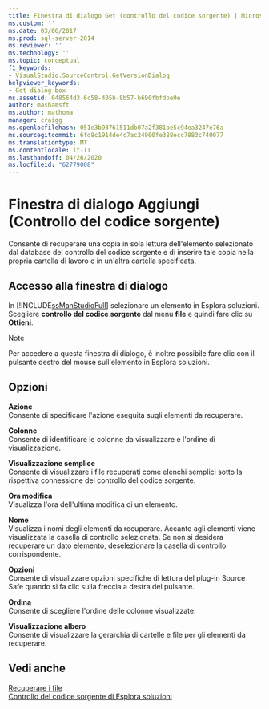 ```yaml
---
title: Finestra di dialogo Get (controllo del codice sorgente) | Microsoft Docs
ms.custom: ''
ms.date: 03/06/2017
ms.prod: sql-server-2014
ms.reviewer: ''
ms.technology: ''
ms.topic: conceptual
f1_keywords:
- VisualStudio.SourceControl.GetVersionDialog
helpviewer_keywords:
- Get dialog box
ms.assetid: 048564d3-6c58-405b-8b57-b690fbfdbe9e
author: mashamsft
ms.author: mathoma
manager: craigg
ms.openlocfilehash: 051e3b93761511db07a2f381be5c94ea3247e76a
ms.sourcegitcommit: 6fd8c1914de4c7ac24900fe388ecc7883c740077
ms.translationtype: MT
ms.contentlocale: it-IT
ms.lasthandoff: 04/26/2020
ms.locfileid: "62779008"
---
```

# <a name="get-dialog-box-source-control"></a>Finestra di dialogo Aggiungi (Controllo del codice sorgente)
  Consente di recuperare una copia in sola lettura dell'elemento selezionato dal database del controllo del codice sorgente e di inserire tale copia nella propria cartella di lavoro o in un'altra cartella specificata.  
  
## <a name="dialog-box-access"></a>Accesso alla finestra di dialogo  
 In [!INCLUDE[ssManStudioFull](../includes/ssmanstudiofull-md.md)] selezionare un elemento in Esplora soluzioni. Scegliere **controllo del codice sorgente** dal menu **file** e quindi fare clic su **Ottieni**.  
  
> [!NOTE]  
>  Per accedere a questa finestra di dialogo, è inoltre possibile fare clic con il pulsante destro del mouse sull'elemento in Esplora soluzioni.  
  
## <a name="options"></a>Opzioni  
 **Azione**  
 Consente di specificare l'azione eseguita sugli elementi da recuperare.  
  
 **Colonne**  
 Consente di identificare le colonne da visualizzare e l'ordine di visualizzazione.  
  
 **Visualizzazione semplice**  
 Consente di visualizzare i file recuperati come elenchi semplici sotto la rispettiva connessione del controllo del codice sorgente.  
  
 **Ora modifica**  
 Visualizza l'ora dell'ultima modifica di un elemento.  
  
 **Nome**  
 Visualizza i nomi degli elementi da recuperare. Accanto agli elementi viene visualizzata la casella di controllo selezionata. Se non si desidera recuperare un dato elemento, deselezionare la casella di controllo corrispondente.  
  
 **Opzioni**  
 Consente di visualizzare opzioni specifiche di lettura del plug-in Source Safe quando si fa clic sulla freccia a destra del pulsante.  
  
 **Ordina**  
 Consente di scegliere l'ordine delle colonne visualizzate.  
  
 **Visualizzazione albero**  
 Consente di visualizzare la gerarchia di cartelle e file per gli elementi da recuperare.  
  
## <a name="see-also"></a>Vedi anche  
 [Recuperare i file](../../2014/database-engine/retrieve-files.md)   
 [Controllo del codice sorgente di Esplora soluzioni](../../2014/database-engine/solution-explorer-source-control.md)  
  
  
